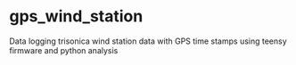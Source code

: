 # gps_wind_station
Data logging trisonica wind station data with GPS time stamps using teensy firmware and python analysis
